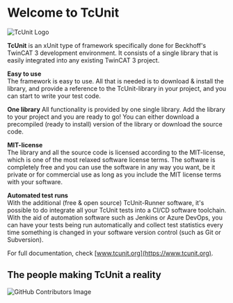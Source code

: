 # Welcome to TcUnit

![TcUnit Logo](https://raw.githubusercontent.com/tcunit/TcUnit/master/img/tcunit-logo.png)

**TcUnit** is an xUnit type of framework specifically done for Beckhoff's TwinCAT 3 development environment.
It consists of a single library that is easily integrated into any existing TwinCAT 3 project.

**Easy to use**  
The framework is easy to use.
All that is needed is to download & install the library, and provide a reference to the TcUnit-library in your project, and you can start to write your test code.

**One library**
All functionality is provided by one single library.
Add the library to your project and you are ready to go! You can either download a precompiled (ready to install) version of the library or download the source code.

**MIT-license**  
The library and all the source code is licensed according to the MIT-license, which is one of the most relaxed software license terms.
The software is completely free and you can use the software in any way you want, be it private or for commercial use as long as you include the MIT license terms with your software.

**Automated test runs**  
With the additional (free & open source) TcUnit-Runner software, it's possible to do integrate all your TcUnit tests into a CI/CD software toolchain.
With the aid of automation software such as Jenkins or Azure DevOps, you can have your tests being run automatically and collect test statistics every time something is changed in your software version control (such as Git or Subversion).

For full documentation, check [www.tcunit.org](https://www.tcunit.org).

## The people making TcUnit a reality

![GitHub Contributors Image](https://contrib.rocks/image?repo=TcUnit/TcUnit)
